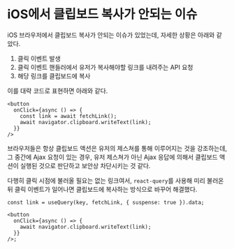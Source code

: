 # iOS에서 클립보드 복사가 안되는 이슈

iOS 브라우저에서 클립보드 복사가 안되는 이슈가 있었는데, 자세한 상황은 아래와 같았다.

1. 클릭 이벤트 발생
2. 클릭 이벤트 핸들러에서 유저가 복사해야할 링크를 내려주는 API 요청
3. 해당 링크를 클립보드에 복사

이를 대략 코드로 표현하면 아래와 같다.

```tsx
<button
  onClick={async () => {
    const link = await fetchLink();
    await navigator.clipboard.writeText(link);
  }}
/>
```

브라우저들은 항상 클립보드 액션은 유저의 제스쳐를 통해 이루어지는 것을 강조하는데, 그 중간에 Ajax 요청이 있는 경우, 유저 제스쳐가 아닌 Ajax 응답에 의해서 클립보드 액션이 실행된 것으로 판단하고 보안상 차단시키는 것 같다.

다행히 클릭 시점에 불러올 필요는 없는 링크여서, `react-query`를 사용해 미리 불러온 뒤 클릭 이벤트가 일어나면 클립보드에 복사하는 방식으로 바꾸어 해결했다.

```tsx
const link = useQuery(key, fetchLink, { suspense: true }).data;

<button
  onClick={async () => {
    await navigator.clipboard.writeText(link);
  }}
/>;
```
